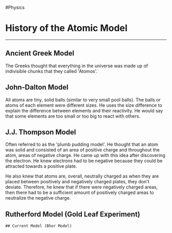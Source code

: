 #Physics

# History of the Atomic Model
---
## Ancient Greek Model
The Greeks thought that everything in the universe was made up of indivisible chunks that they called 'Atomos'.

## John-Dalton Model
All atoms are tiny, solid balls (similar to very small pool balls). The balls or atoms of each element were different sizes. He uses the size difference to explain the difference between elements and their reactivity. He would say that some elements are too small or too big to react with others.

## J.J. Thompson Model
Often referred to as the 'plumb pudding model'. He thought that an atom was solid and consisted of an area of positive charge and throughout the atom, areas of negative charge. He came up with this idea after discovering the electron. He knew electrons had to be negative because they could be attracted towards a positive plate. 

He also knew that atoms are, overall, neutrally charged as when they are placed between  positively and negatively charged plates, they don't deviate. Therefore, he knew that if there were negatively charged areas, then there had to be a sufficient amount of positively charged areas to neutralize the negative charge.

## Rutherford Model (Gold Leaf Experiment)

	## Current Model (Bhor Model)